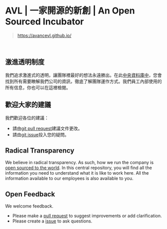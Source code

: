 # AVL | 一家開源的新創 | An Open Sourced Incubator

> https://avancevl.github.io/

<br>

## 激進透明制度

我們追求激進式的透明，讓團隊裡最好的想法永遠勝出。在此[中央資料庫中](https://github.com/avancevl/avancevl.github.io)，您會找到所有需要瞭解我們公司的資訊，徹底了解團隊運作方式。我們員工內部使用的所有信息，你也可以在這裡檢閱。

## 歡迎大家的建議

我們歡迎各位的建議：
* 請由[git pull request](https://github.com/avancevl/avancevl.github.io/pull/new/master)建議文件更改。
* 請由[git issue](https://github.com/avancevl/avancevl.github.io/issues/new)投入您的疑問。


## Radical Transparency

We believe in radical transparency. As such, how we run the company is [open sourced to the world](https://github.com/avancevl/avancevl.github.io). In this central repository, you will find all the information you need to understand what it is like to work here. All the information available to our employees is also available to you.

## Open Feedback

We welcome feedback.
* Please make a [pull request](https://github.com/avancevl/avancevl.github.io/pull/new/master) to suggest improvements or add clarification.
* Please create a [issue](https://github.com/avancevl/avancevl.github.io/issues/new) to ask questions.
